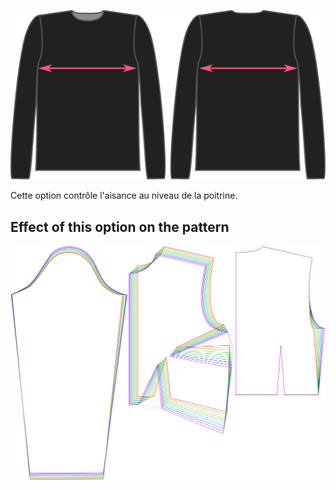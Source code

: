![L'aisance poitrine pour Brian](./chestease.svg)

Cette option contrôle l'aisance au niveau de la poitrine.


## Effect of this option on the pattern
![This image shows the effect of this option by superimposing several variants that have a different value for this option](breanna_chestease_sample.svg "Effect of this option on the pattern")
